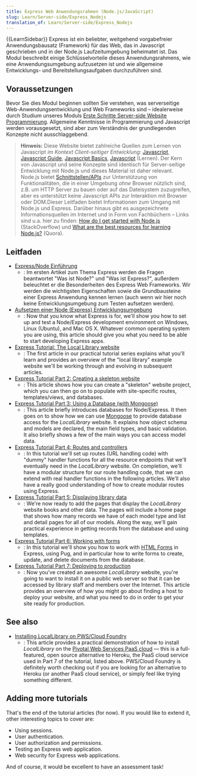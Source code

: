 ```yaml
---
title: Express Web Anwendungsrahmen (Node.js/JavaScript)
slug: Learn/Server-side/Express_Nodejs
translation_of: Learn/Server-side/Express_Nodejs
---
```

{{LearnSidebar}}
Express ist ein beliebter, weitgehend vorgabefreier Anwendungsbausatz (Framework) für das Web, das in Javascript geschrieben und in der Node.js Laufzeitumgebung beheimatet ist. Das Modul beschreibt einige Schlüsselvorteile dieses Anwendungsrahmens, wie eine Anwendungsumgebung aufzusetzen ist und wie allgemeine Entwicklungs- und Bereitstellungsaufgaben durchzuführen sind.

## Voraussetzungen

Bevor Sie dies Modul beginnen sollten Sie verstehen, was serverseitige Web-Anwendungsentwicklung und Web Frameworks sind – idealerweise durch Studium unseres Moduls [Erste Schritte Server-side Website Programmierung](/de/docs/Learn/Server-side/First_steps).
Allgemeine Kenntnisse in Programmierung und Javascript werden vorausgesetzt, sind aber zum Verständnis der grundlegenden Konzepte nicht ausschlaggebend.

> **Hinweis:** Diese Website bietet zahlreiche Quellen zum Lernen von Javascript _im Kontext Client-seitiger Entwicklung_: [Javascript](/de/docs/Web/JavaScript), [Javascript Guide](/de/docs/Web/JavaScript/Guide), [Javascript Basics](/de/docs/Learn/Getting_started_with_the_web/JavaScript_basics), [Javascript](/de/docs/Learn/JavaScript) (Lernen). Der Kern von Javascript und seine Konzepte sind identisch für Server-seitige Entwicklung mit Node.js und dieses Material ist daher relevant.
> Node.js bietet [Schnittstellen/APIs](https://nodejs.org/dist/latest-v6.x/docs/api/) zur Unterstützung von Funktionalitäten, die in einer Umgebung _ohne_ Browser nützlich sind, z.B. um HTTP Server zu bauen oder auf das Dateisystem zuzugreifen, aber es unterstützt keine Javascript APIs zur Interaktion mit Browser oder DOM.Dieser Leitfaden bietet Informationen zum Umgang mit Node.js und Express. Darüber hinaus gibt es ausgezeichnete Informationsquellen im Internet und in Form von Fachbüchern – Links sind u.a. hier zu finden: [How do I get started with Node.js](http://stackoverflow.com/a/5511507/894359) (StackOverflow) und [What are the best resources for learning Node.js?](https://www.quora.com/What-are-the-best-resources-for-learning-Node-js?) (Quora).

## Leitfaden

- [Express/Node Einführung](/de/docs/Learn/Server-side/Express_Nodejs/Introduction)
  - : Im ersten Artikel zum Thema Express werden die Fragen beantwortet "Was ist Node?" und "Was ist Express?", außerdem beleuchtet er die Besonderheiten des Express Web Frameworks. Wir werden die wichtigsten Eigenschaften sowie die Grundbausteine einer Express Anwendung kennen lernen (auch wenn wir hier noch keine Entwicklungsumgebung zum Testen aufsetzen werden).
- [Aufsetzen einer Node (Express) Entwicklungsumgebung](/de/docs/Learn/Server-side/Express_Nodejs/development_environment)
  - : Now that you know what Express is for, we'll show you how to set up and test a Node/Express development environment on Windows, Linux (Ubuntu), and Mac OS X. Whatever common operating system you are using, this article should give you what you need to be able to start developing Express apps.
- [Express Tutorial: The Local Library website](/de/docs/Learn/Server-side/Express_Nodejs/Tutorial_local_library_website)
  - : The first article in our practical tutorial series explains what you'll learn and provides an overview of the "local library" example website we'll be working through and evolving in subsequent articles.
- [Express Tutorial Part 2: Creating a skeleton website](/de/docs/Learn/Server-side/Express_Nodejs/skeleton_website)
  - : This article shows how you can create a "skeleton" website project, which you can then go on to populate with site-specific routes, templates/views, and databases.
- [Express Tutorial Part 3: Using a Database (with Mongoose)](/de/docs/Learn/Server-side/Express_Nodejs/mongoose)
  - : This article briefly introduces databases for Node/Express. It then goes on to show how we can use [Mongoose](http://mongoosejs.com/) to provide database access for the _LocalLibrary_ website. It explains how object schema and models are declared, the main field types, and basic validation. It also briefly shows a few of the main ways you can access model data.
- [Express Tutorial Part 4: Routes and controllers](/de/docs/Learn/Server-side/Express_Nodejs/routes)
  - : In this tutorial we'll set up routes (URL handling code) with "dummy" handler functions for all the resource endpoints that we'll eventually need in the _LocalLibrary_ website. On completion, we'll have a modular structure for our route handling code, that we can extend with real handler functions in the following articles. We'll also have a really good understanding of how to create modular routes using Express.
- [Express Tutorial Part 5: Displaying library data](/de/docs/Learn/Server-side/Express_Nodejs/Displaying_data)
  - : We're now ready to add the pages that display the _LocalLibrary_ website books and other data. The pages will include a home page that shows how many records we have of each model type and list and detail pages for all of our models. Along the way, we'll gain practical experience in getting records from the database and using templates.
- [Express Tutorial Part 6: Working with forms](/de/docs/Learn/Server-side/Express_Nodejs/forms)
  - : In this tutorial we'll show you how to work with [HTML Forms](/de/docs/Web/Guide/HTML/Forms) in Express, using Pug, and in particular how to write forms to create, update, and delete documents from the database.
- [Express Tutorial Part 7: Deploying to production](/de/docs/Learn/Server-side/Express_Nodejs/deployment)
  - : Now you've created an awesome _LocalLibrary_ website, you're going to want to install it on a public web server so that it can be accessed by library staff and members over the Internet. This article provides an overview of how you might go about finding a host to deploy your website, and what you need to do in order to get your site ready for production.

## See also

- [Installing LocalLibrary on PWS/Cloud Foundry](/de/docs/Learn/Server-side/Express_Nodejs/Installing_on_PWS_Cloud_Foundry)
  - : This article provides a practical demonstration of how to install _LocalLibrary_ on the [Pivotal Web Services PaaS cloud](http://run.pivotal.io) — this is a full-featured, open source alternative to Heroku, the PaaS cloud service used in Part 7 of the tutorial, listed above. PWS/Cloud Foundry is definitely worth checking out if you are looking for an alternative to Heroku (or another PaaS cloud service), or simply feel like trying something different.

## Adding more tutorials

That's the end of the tutorial articles (for now). If you would like to extend it, other interesting topics to cover are:

- Using sessions.
- User authentication.
- User authorization and permissions.
- Testing an Express web application.
- Web security for Express web applications.

And of course, it would be excellent to have an assessment task!

